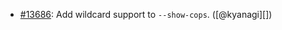 * [#13686](https://github.com/rubocop/rubocop/pull/13686): Add wildcard support to `--show-cops`. ([@kyanagi][])
